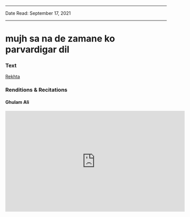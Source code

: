 
---

Date Read: September 17, 2021

---


# mujh sa na de zamane ko parvardigar dil


### Text

[Rekhta](https://www.rekhta.org/ghazals/mujh-saa-na-de-zamaane-ko-parvardigaar-dil-dagh-dehlvi-ghazals?lang=ur)

### Renditions & Recitations

#### Ghulam Ali

<iframe width="560" height="315" src="https://www.youtube.com/embed/9jb5Pd6A78Y" title="YouTube video player" frameborder="0" allow="accelerometer; autoplay; clipboard-write; encrypted-media; gyroscope; picture-in-picture" allowfullscreen></iframe>

